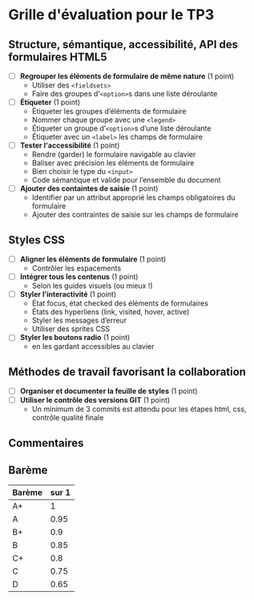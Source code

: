 # Grille d'évaluation pour le TP3
## Structure, sémantique, accessibilité, API des formulaires HTML5
- [ ] __Regrouper les éléments de formulaire de même nature__ (1 point)  
  - Utiliser des `<fieldsets>`  
  - Faire des groupes d’`<option>`s dans une liste déroulante
- [ ] __Étiqueter__ (1 point)  
  - Étiqueter les groupes d’éléments de formulaire   
  - Nommer chaque groupe avec une `<legend>`  
  - Étiqueter un groupe d’`<option>`s d’une liste déroulante  
  - Étiqueter avec un `<label>` les champs de formulaire  
- [ ] __Tester l'accessibilité__ (1 point)  
    - Rendre (garder) le formulaire navigable au clavier  
  - Baliser avec précision les éléments de formulaire  
  - Bien choisir le type du `<input>`   
  - Code sémantique et valide pour l’ensemble du document  
- [ ] __Ajouter des containtes de saisie__ (1 point)  
  - Identifier par un attribut approprié les champs obligatoires du formulaire  
  - Ajouter des contraintes de saisie sur les champs de formulaire  

## Styles CSS
- [ ] __Aligner les éléments de formulaire__ (1 point)
    - Contrôler les espacements 
- [ ] __Intégrer tous les contenus__  (1 point)  
  - Selon les guides visuels (ou mieux !)
- [ ] __Styler l’interactivité__  (1 point)
  - État focus, état checked des éléments de formulaires  
  - États des hyperliens (link, visited, hover, active)  
  - Styler les messages d’erreur
  - Utiliser des sprites CSS  
- [ ] __Styler les boutons radio__  (1 point) 
  - en les gardant accessibles au clavier

## Méthodes de travail favorisant la collaboration
- [ ] __Organiser et documenter la feuille de styles__  (1 point)
- [ ] __Utiliser le contrôle des versions GIT__  (1 point)
    - Un minimum de 3 commits est attendu pour les étapes html, css, contrôle qualité finale



## Commentaires
<span style='color:red'> 
  
</span>

## Barème
| Barème | sur 1 |
|--------|-------|
| A+     | 1     |
| A      | 0.95  |
| B+     | 0.9   |
| B      | 0.85  |
| C+     | 0.8   |
| C      | 0.75  |
| D      | 0.65  |
